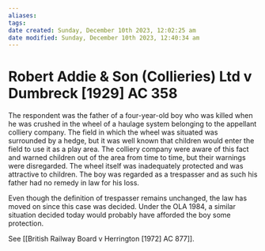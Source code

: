 ```yaml
---
aliases: 
tags: 
date created: Sunday, December 10th 2023, 12:02:25 am
date modified: Sunday, December 10th 2023, 12:40:34 am
---
```


# Robert Addie & Son (Collieries) Ltd v Dumbreck [1929] AC 358

The respondent was the father of a four-year-old boy who was killed when he was crushed in the wheel of a haulage system belonging to the appellant colliery company. The field in which the wheel was situated was surrounded by a hedge, but it was well known that children would enter the field to use it as a play area. The colliery company were aware of this fact and warned children out of the area from time to time, but their warnings were disregarded. The wheel itself was inadequately protected and was attractive to children. The boy was regarded as a trespasser and as such his father had no remedy in law for his loss.

Even though the definition of trespasser remains unchanged, the law has moved on since this case was decided. Under the OLA 1984, a similar situation decided today would probably have afforded the boy some protection.

See [[British Railway Board v Herrington [1972] AC 877]].
